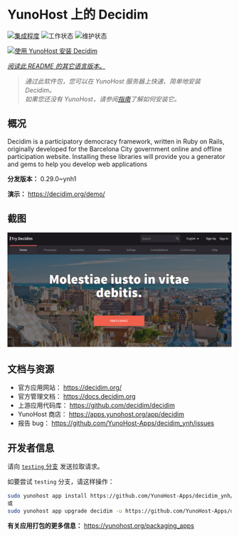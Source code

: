 <!--
注意：此 README 由 <https://github.com/YunoHost/apps/tree/master/tools/readme_generator> 自动生成
请勿手动编辑。
-->

# YunoHost 上的 Decidim

[![集成程度](https://dash.yunohost.org/integration/decidim.svg)](https://ci-apps.yunohost.org/ci/apps/decidim/) ![工作状态](https://ci-apps.yunohost.org/ci/badges/decidim.status.svg) ![维护状态](https://ci-apps.yunohost.org/ci/badges/decidim.maintain.svg)

[![使用 YunoHost 安装 Decidim](https://install-app.yunohost.org/install-with-yunohost.svg)](https://install-app.yunohost.org/?app=decidim)

*[阅读此 README 的其它语言版本。](./ALL_README.md)*

> *通过此软件包，您可以在 YunoHost 服务器上快速、简单地安装 Decidim。*  
> *如果您还没有 YunoHost，请参阅[指南](https://yunohost.org/install)了解如何安装它。*

## 概况

Decidim is a participatory democracy framework, written in Ruby on Rails, originally developed for the Barcelona City government online and offline participation website. Installing these libraries will provide you a generator and gems to help you develop web applications


**分发版本：** 0.29.0~ynh1

**演示：** <https://decidim.org/demo/>

## 截图

![Decidim 的截图](./doc/screenshots/screenshot1.PNG)

## 文档与资源

- 官方应用网站： <https://decidim.org/>
- 官方管理文档： <https://docs.decidim.org>
- 上游应用代码库： <https://github.com/decidim/decidim>
- YunoHost 商店： <https://apps.yunohost.org/app/decidim>
- 报告 bug： <https://github.com/YunoHost-Apps/decidim_ynh/issues>

## 开发者信息

请向 [`testing` 分支](https://github.com/YunoHost-Apps/decidim_ynh/tree/testing) 发送拉取请求。

如要尝试 `testing` 分支，请这样操作：

```bash
sudo yunohost app install https://github.com/YunoHost-Apps/decidim_ynh/tree/testing --debug
或
sudo yunohost app upgrade decidim -u https://github.com/YunoHost-Apps/decidim_ynh/tree/testing --debug
```

**有关应用打包的更多信息：** <https://yunohost.org/packaging_apps>
